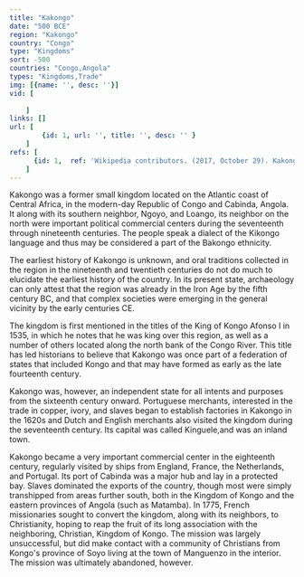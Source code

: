 ```yaml
---
title: "Kakongo"
date: "500 BCE"
region: "Kakongo"
country: "Congo" 
type: "Kingdoms"
sort: -500
countries: "Congo,Angola"
types: "Kingdoms,Trade"
img: [{name: '', desc: ''}]
vid: [
        
    ]
links: []
url: [
        {id: 1, url: '', title: '', desc: '' }
    ]
refs: [
      {id: 1,  ref: 'Wikipedia contributors. (2017, October 29). Kakongo. In Wikipedia, The Free Encyclopedia. Retrieved 19:57, February 3, 2019, from ', url: 'https://en.wikipedia.org/w/index.php?title=Kakongo&oldid=807740136'}
    ]
---
```

Kakongo was a former small kingdom located on the Atlantic coast of Central Africa, in the modern-day Republic of Congo and Cabinda, Angola. It along with its southern neighbor, Ngoyo, and Loango, its neighbor on the north were important political commercial centers during the seventeenth through nineteenth centuries. The people speak a dialect of the Kikongo language and thus may be considered a part of the Bakongo ethnicity.

The earliest history of Kakongo is unknown, and oral traditions collected in the region in the nineteenth and twentieth centuries do not do much to elucidate the earliest history of the country. In its present state, archaeology can only attest that the region was already in the Iron Age by the fifth century BC, and that complex societies were emerging in the general vicinity by the early centuries CE.

The kingdom is first mentioned in the titles of the King of Kongo Afonso I in 1535, in which he notes that he was king over this region, as well as a number of others located along the north bank of the Congo River. This title has led historians to believe that Kakongo was once part of a federation of states that included Kongo and that may have formed as early as the late fourteenth century.

Kakongo was, however, an independent state for all intents and purposes from the sixteenth century onward. Portuguese merchants, interested in the trade in copper, ivory, and slaves began to establish factories in Kakongo in the 1620s and Dutch and English merchants also visited the kingdom during the seventeenth century. Its capital was called Kinguele,and was an inland town.

Kakongo became a very important commercial center in the eighteenth century, regularly visited by ships from England, France, the Netherlands, and Portugal. Its port of Cabinda was a major hub and lay in a protected bay. Slaves dominated the exports of the country, though most were simply transhipped from areas further south, both in the Kingdom of Kongo and the eastern provinces of Angola (such as Matamba). In 1775, French missionaries sought to convert the kingdom, along with its neighbors, to Christianity, hoping to reap the fruit of its long association with the neighboring, Christian, Kingdom of Kongo. The mission was largely unsuccessful, but did make contact with a community of Christians from Kongo's province of Soyo living at the town of Manguenzo in the interior. The mission was ultimately abandoned, however.